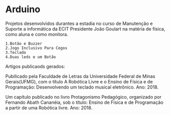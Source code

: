 # Arduino

Projetos desenvolvidos durantes a estadia no curso de Manutenção e Suporte a informática da ECIT Presidente João Goulart na matéria de física, como aluna e como monitora.

    1.Botão e Buzzer
    2.Jogo Inclusivo Para Cegos
    3.Teclado
    4.Duas leds e um Botão
  
Artigos publicaods gerados: 
  
  Pubilicado pela Faculdade de Letras da Universidade Federal de Minas Gerais(UFMG), com o título A Robótica Livre e o Ensino de Física e de Programação: Desenvolvendo um teclado musical eletrônico. Ano: 2018.

  Um capítulo publicado no livro Protagonismo Pedagógico, organizado por Fernando Abath Cananéia, sob o título: Ensino de Física e de Programação a partir de uma Robótica livre. Ano: 2018.
  

  
